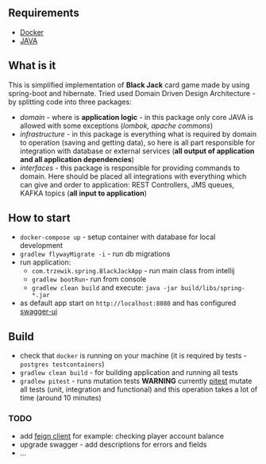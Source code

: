 ## Requirements
* [Docker](https://www.docker.com/get-started)
* [JAVA](https://www.oracle.com/java/technologies/javase-jdk13-downloads.html)

## What is  it
This is simplified implementation of **Black Jack** card game made by using spring-boot and hibernate.
Tried used Domain Driven Design Architecture - by splitting code into three packages:
* *domain* - where is **application logic** - in this package only core JAVA is allowed with some exceptions (*lombok, apache commons*)
* *infrastructure* - in this package is everything what is required by domain to operation (saving and getting data), so
here is all part responsible for integration with database or external services (**all output of application and all application dependencies**)
* *interfaces* - this package is responsible for providing commands to domain. Here should be placed all integrations with
everything which can give and order to application: REST Controllers, JMS queues, KAFKA topics (**all input to application**)

## How to start

* `docker-compose up` - setup container with database for local development
* `gradlew flywayMigrate -i` - run db migrations
* run application:
    * `com.trzewik.spring.BlackJackApp` - run main class from intellij
    * `gradlew bootRun`- run from console
    * `gradlew clean build` and execute: `java -jar build/libs/spring-*.jar`
* as default app start on `http://localhost:8080` and has configured [swagger-ui](http://localhost:8080/swagger-ui.html)

## Build

* check that `docker` is running on your machine (it is required by tests - `postgres testcontainers`)
* `gradlew clean build` - for building application and running all tests
* `gradlew pitest` - runs mutation tests **WARNING** currently [pitest](https://pitest.org) mutate all tests
(unit, integration and functional) and this operation takes a lot of time (around 10 minutes)


### TODO
* add [feign client](https://github.com/OpenFeign/feign) for example: checking player account balance
* upgrade swagger - add descriptions for errors and fields
* ...

